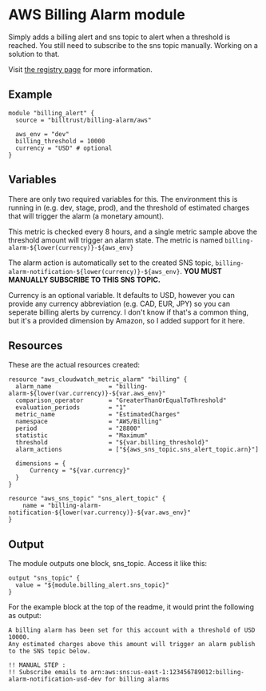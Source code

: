 # AWS Billing Alarm module

Simply adds a billing alert and sns topic to alert when a threshold is reached. You still need to subscribe to the sns topic manually. Working on a solution to that.

Visit [the registry page](https://registry.terraform.io/modules/billtrust/billing-alarm/aws) for more information.

## Example

```
module "billing_alert" {
  source = "billtrust/billing-alarm/aws"

  aws_env = "dev"
  billing_threshold = 10000
  currency = "USD" # optional
}
```

## Variables

There are only two required variables for this. The environment this is running in (e.g. dev, stage, prod), and the threshold of estimated charges that will trigger the alarm (a monetary amount).

This metric is checked every 8 hours, and a single metric sample above the threshold amount will trigger an alarm state. The metric is named `billing-alarm-${lower(currency)}-${aws_env}`

The alarm action is automatically set to the created SNS topic, `billing-alarm-notification-${lower(currency)}-${aws_env}`. **YOU MUST MANUALLY SUBSCRIBE TO THIS SNS TOPIC.**

Currency is an optional variable. It defaults to USD, however you can provide any currency abbreviation (e.g. CAD, EUR, JPY) so you can seperate billing alerts by currency. I don't know if that's a common thing, but it's a provided dimension by Amazon, so I added support for it here.

## Resources

These are the actual resources created:

```
resource "aws_cloudwatch_metric_alarm" "billing" {
  alarm_name                = "billing-alarm-${lower(var.currency)}-${var.aws_env}"
  comparison_operator       = "GreaterThanOrEqualToThreshold"
  evaluation_periods        = "1"
  metric_name               = "EstimatedCharges"
  namespace                 = "AWS/Billing"
  period                    = "28800"
  statistic                 = "Maximum"
  threshold                 = "${var.billing_threshold}"
  alarm_actions             = ["${aws_sns_topic.sns_alert_topic.arn}"]

  dimensions = {
      Currency = "${var.currency}"
  }
}

resource "aws_sns_topic" "sns_alert_topic" {
    name = "billing-alarm-notification-${lower(var.currency)}-${var.aws_env}"
}
```

## Output

The module outputs one block, sns_topic. Access it like this:

```
output "sns_topic" {
  value = "${module.billing_alert.sns_topic}"
}
```

For the example block at the top of the readme, it would print the following as output:

```
A billing alarm has been set for this account with a threshold of USD 10000. 
Any estimated charges above this amount will trigger an alarm publish to the SNS topic below.

!! MANUAL STEP :
!! Subscribe emails to arn:aws:sns:us-east-1:123456789012:billing-alarm-notification-usd-dev for billing alarms
```